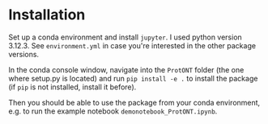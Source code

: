 # Installation
Set up a conda environment and install `jupyter`. 
I used python version 3.12.3. 
See `environment.yml` in case you're interested in the other package versions.

In the conda console window, navigate into the `ProtONT` folder (the one where setup.py is located) and run `pip install -e .` to install the package (if `pip` is not installed, install it before).

Then you should be able to use the package from your conda environment, e.g. to run the example notebook `demonotebook_ProtONT.ipynb`.